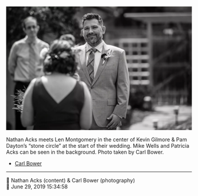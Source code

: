 ![Nathan Acks meets Len Montgomery in Kevin Gilmore and Pam Dayton’s “stone circle”](assets/7a1416b01ac296d76983255d8ca92a59.webp)

Nathan Acks meets Len Montgomery in the center of Kevin Gilmore & Pam Dayton’s “stone circle” at the start of their wedding. Mike Wells and Patricia Acks can be seen in the background. Photo taken by Carl Bower.

* [Carl Bower](https://carlbowerphotos.com)

- - - -

<span aria-hidden="true">👥</span> Nathan Acks (content) & Carl Bower (photography)  
<span aria-hidden="true">📅</span> June 29, 2019 15:34:58
